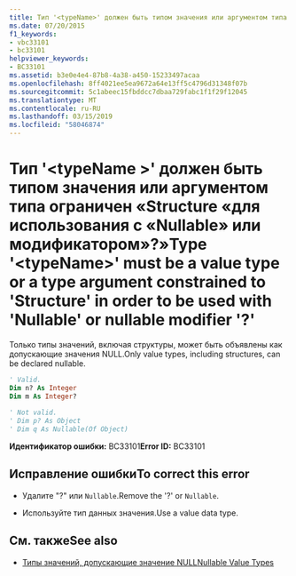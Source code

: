 ```yaml
---
title: Тип '<typeName>' должен быть типом значения или аргументом типа ограничен «Structure «для использования с «Nullable» или модификатором»?»
ms.date: 07/20/2015
f1_keywords:
- vbc33101
- bc33101
helpviewer_keywords:
- BC33101
ms.assetid: b3e0e4e4-87b8-4a38-a450-15233497acaa
ms.openlocfilehash: 8ff4021ee5ea9672a64e13ff5c4796d31348f07b
ms.sourcegitcommit: 5c1abeec15fbddcc7dbaa729fabc1f1f29f12045
ms.translationtype: MT
ms.contentlocale: ru-RU
ms.lasthandoff: 03/15/2019
ms.locfileid: "58046874"
---
```

# <a name="type-typename-must-be-a-value-type-or-a-type-argument-constrained-to-structure-in-order-to-be-used-with-nullable-or-nullable-modifier-"></a><span data-ttu-id="e983e-102">Тип '\<typeName >' должен быть типом значения или аргументом типа ограничен «Structure «для использования с «Nullable» или модификатором»?»</span><span class="sxs-lookup"><span data-stu-id="e983e-102">Type '\<typeName>' must be a value type or a type argument constrained to 'Structure' in order to be used with 'Nullable' or nullable modifier '?'</span></span>
<span data-ttu-id="e983e-103">Только типы значений, включая структуры, может быть объявлены как допускающие значения NULL.</span><span class="sxs-lookup"><span data-stu-id="e983e-103">Only value types, including structures, can be declared nullable.</span></span>  
  
```vb  
' Valid.  
Dim n? As Integer  
Dim m As Integer?  
  
' Not valid.  
' Dim p? As Object  
' Dim q As Nullable(Of Object)  
```  
  
 <span data-ttu-id="e983e-104">**Идентификатор ошибки:** BC33101</span><span class="sxs-lookup"><span data-stu-id="e983e-104">**Error ID:** BC33101</span></span>  
  
## <a name="to-correct-this-error"></a><span data-ttu-id="e983e-105">Исправление ошибки</span><span class="sxs-lookup"><span data-stu-id="e983e-105">To correct this error</span></span>  
  
-   <span data-ttu-id="e983e-106">Удалите "?" или `Nullable`.</span><span class="sxs-lookup"><span data-stu-id="e983e-106">Remove the '?' or `Nullable`.</span></span>  
  
-   <span data-ttu-id="e983e-107">Используйте тип данных значения.</span><span class="sxs-lookup"><span data-stu-id="e983e-107">Use a value data type.</span></span>  
  
## <a name="see-also"></a><span data-ttu-id="e983e-108">См. также</span><span class="sxs-lookup"><span data-stu-id="e983e-108">See also</span></span>

- [<span data-ttu-id="e983e-109">Типы значений, допускающие значение NULL</span><span class="sxs-lookup"><span data-stu-id="e983e-109">Nullable Value Types</span></span>](../../visual-basic/programming-guide/language-features/data-types/nullable-value-types.md)
